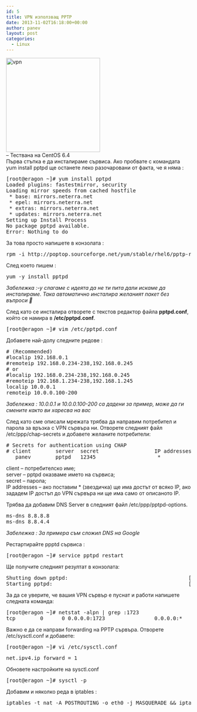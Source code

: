 ```yaml
---
id: 5
title: VPN използващ PPTP
date: 2013-11-02T16:18:00+00:00
author: panev
layout: post
categories:
  - Linux
---
```

[<img src="http://panevinfo.eu/blog//wp-content/uploads/2013/11/vpn.png" alt="vpn" width="256" height="256" class="alignleft size-full wp-image-448" srcset="https://www.panevinfo.eu/wp-content/uploads/2013/11/vpn.png 256w, https://www.panevinfo.eu/wp-content/uploads/2013/11/vpn-150x150.png 150w" sizes="(max-width: 256px) 100vw, 256px" />](http://panevinfo.eu/blog//wp-content/uploads/2013/11/vpn.png)  
&#8211; Тествана на CentOS 6.4  
Първа стъпка е да инсталираме сървиса. Ако пробвате с командата yum install pptpd ще останете леко разочаровани от факта, че я няма : 

<pre>[root@eragon ~]# yum install pptpd
Loaded plugins: fastestmirror, security
Loading mirror speeds from cached hostfile
 * base: mirrors.neterra.net
 * epel: mirrors.neterra.net
 * extras: mirrors.neterra.net
 * updates: mirrors.neterra.net
Setting up Install Process
No package pptpd available.
Error: Nothing to do
</pre>


За това просто напишете в конзолата :

<pre>rpm -i http://poptop.sourceforge.net/yum/stable/rhel6/pptp-release-current.noarch.rpm</pre>

След което пишем :

<pre>yum -y install pptpd</pre>

_Забележка :-y слагаме с идеята да не ти пита дали искаме да инсталираме. Така автоматично инсталира желаният пакет без въпроси 🙂_

След като се инсталира отворете с текстов редактор файла **pptpd.conf**, който се намира в **/etc/pptpd.conf**.

<pre>[root@eragon ~]# vim /etc/pptpd.conf</pre>

Добавете най-долу следните редове :

<pre># (Recommended)
#localip 192.168.0.1
#remoteip 192.168.0.234-238,192.168.0.245
# or
#localip 192.168.0.234-238,192.168.0.245
#remoteip 192.168.1.234-238,192.168.1.245
localip 10.0.0.1
remoteip 10.0.0.100-200
</pre>

_Забележка : 10.0.0.1 и 10.0.0.100-200 са дадени за пример, може да ги смените както ви харесва на вас_

След като сме описали мрежата трябва да направим потребител и парола за връзка с VPN сървъра ни. Отворете следният файл /etc/ppp/chap-secrets и добавете желаните потребители:

<pre># Secrets for authentication using CHAP
# client        server  secret                  IP addresses
   panev        pptpd   12345                    *
</pre>

client &#8211; потребителско име;  
server – pptpd оказваме името на сървиса;  
secret – парола;  
IP addresses – ако поставим * (звездичка) ще има достът от всяко IP, ако зададем IP достъп до VPN сървъра ни ще има само от описаното IP.

Трябва да добавим DNS Server в следният файл /etc/ppp/pptpd-options.

<pre>ms-dns 8.8.8.8
ms-dns 8.8.4.4
</pre>

_Забележка : За примера съм сложил DNS на Google_

Рестартирайте ppptd сървиса :

<pre>[root@eragon ~]# service pptpd restart</pre>

Ще получите следният резултат в конзолата:

<pre>Shutting down pptpd:                                       [  OK  ]
Starting pptpd:                                            [  OK  ]
</pre>

За да се уверите, че вашия VPN сървър е пуснат и работи напишете следната команда:

<pre>[root@eragon ~]# netstat -alpn | grep :1723
tcp        0      0 0.0.0.0:1723                0.0.0.0:*                   LISTEN      10723/pptpd
</pre>

Важно е да се направи forwarding на PPTP сървъра. Отворете /etc/sysctl.conf и добавете:

<pre>[root@eragon ~]# vi /etc/sysctl.conf</pre>

<pre>net.ipv4.ip_forward = 1</pre>

Обновете настройките на sysctl.conf 

<pre>[root@eragon ~]# sysctl -p</pre>

Добавим и няколко реда в iptables :

<pre>iptables -t nat -A POSTROUTING -o eth0 -j MASQUERADE && iptables-save </pre>